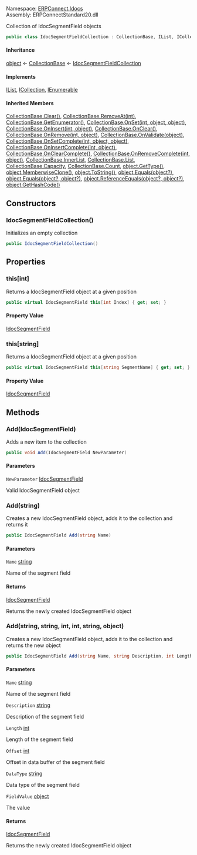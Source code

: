 
Namespace: [ERPConnect.Idocs](index.md)  
Assembly: ERPConnectStandard20.dll  

Collection of IdocSegmentField objects

```csharp
public class IdocSegmentFieldCollection : CollectionBase, IList, ICollection, IEnumerable
```

#### Inheritance

[object](https://learn.microsoft.com/dotnet/api/system.object) ← 
[CollectionBase](https://learn.microsoft.com/dotnet/api/system.collections.collectionbase) ← 
[IdocSegmentFieldCollection](ERPConnect.Idocs.IdocSegmentFieldCollection.md)

#### Implements

[IList](https://learn.microsoft.com/dotnet/api/system.collections.ilist), 
[ICollection](https://learn.microsoft.com/dotnet/api/system.collections.icollection), 
[IEnumerable](https://learn.microsoft.com/dotnet/api/system.collections.ienumerable)

#### Inherited Members

[CollectionBase.Clear\(\)](https://learn.microsoft.com/dotnet/api/system.collections.collectionbase.clear), 
[CollectionBase.RemoveAt\(int\)](https://learn.microsoft.com/dotnet/api/system.collections.collectionbase.removeat), 
[CollectionBase.GetEnumerator\(\)](https://learn.microsoft.com/dotnet/api/system.collections.collectionbase.getenumerator), 
[CollectionBase.OnSet\(int, object, object\)](https://learn.microsoft.com/dotnet/api/system.collections.collectionbase.onset), 
[CollectionBase.OnInsert\(int, object\)](https://learn.microsoft.com/dotnet/api/system.collections.collectionbase.oninsert), 
[CollectionBase.OnClear\(\)](https://learn.microsoft.com/dotnet/api/system.collections.collectionbase.onclear), 
[CollectionBase.OnRemove\(int, object\)](https://learn.microsoft.com/dotnet/api/system.collections.collectionbase.onremove), 
[CollectionBase.OnValidate\(object\)](https://learn.microsoft.com/dotnet/api/system.collections.collectionbase.onvalidate), 
[CollectionBase.OnSetComplete\(int, object, object\)](https://learn.microsoft.com/dotnet/api/system.collections.collectionbase.onsetcomplete), 
[CollectionBase.OnInsertComplete\(int, object\)](https://learn.microsoft.com/dotnet/api/system.collections.collectionbase.oninsertcomplete), 
[CollectionBase.OnClearComplete\(\)](https://learn.microsoft.com/dotnet/api/system.collections.collectionbase.onclearcomplete), 
[CollectionBase.OnRemoveComplete\(int, object\)](https://learn.microsoft.com/dotnet/api/system.collections.collectionbase.onremovecomplete), 
[CollectionBase.InnerList](https://learn.microsoft.com/dotnet/api/system.collections.collectionbase.innerlist), 
[CollectionBase.List](https://learn.microsoft.com/dotnet/api/system.collections.collectionbase.list), 
[CollectionBase.Capacity](https://learn.microsoft.com/dotnet/api/system.collections.collectionbase.capacity), 
[CollectionBase.Count](https://learn.microsoft.com/dotnet/api/system.collections.collectionbase.count), 
[object.GetType\(\)](https://learn.microsoft.com/dotnet/api/system.object.gettype), 
[object.MemberwiseClone\(\)](https://learn.microsoft.com/dotnet/api/system.object.memberwiseclone), 
[object.ToString\(\)](https://learn.microsoft.com/dotnet/api/system.object.tostring), 
[object.Equals\(object?\)](https://learn.microsoft.com/dotnet/api/system.object.equals\#system\-object\-equals\(system\-object\)), 
[object.Equals\(object?, object?\)](https://learn.microsoft.com/dotnet/api/system.object.equals\#system\-object\-equals\(system\-object\-system\-object\)), 
[object.ReferenceEquals\(object?, object?\)](https://learn.microsoft.com/dotnet/api/system.object.referenceequals), 
[object.GetHashCode\(\)](https://learn.microsoft.com/dotnet/api/system.object.gethashcode)

## Constructors

### <a id="ERPConnect_Idocs_IdocSegmentFieldCollection__ctor"></a> IdocSegmentFieldCollection\(\)

Initializes an empty collection

```csharp
public IdocSegmentFieldCollection()
```

## Properties

### <a id="ERPConnect_Idocs_IdocSegmentFieldCollection_Item_System_Int32_"></a> this\[int\]

Returns a IdocSegmentField object at a given position

```csharp
public virtual IdocSegmentField this[int Index] { get; set; }
```

#### Property Value

 [IdocSegmentField](ERPConnect.Idocs.IdocSegmentField.md)

### <a id="ERPConnect_Idocs_IdocSegmentFieldCollection_Item_System_String_"></a> this\[string\]

Returns a IdocSegmentField object at a given position

```csharp
public virtual IdocSegmentField this[string SegmentName] { get; set; }
```

#### Property Value

 [IdocSegmentField](ERPConnect.Idocs.IdocSegmentField.md)

## Methods

### <a id="ERPConnect_Idocs_IdocSegmentFieldCollection_Add_ERPConnect_Idocs_IdocSegmentField_"></a> Add\(IdocSegmentField\)

Adds a new item to the collection

```csharp
public void Add(IdocSegmentField NewParameter)
```

#### Parameters

`NewParameter` [IdocSegmentField](ERPConnect.Idocs.IdocSegmentField.md)

Valid IdocSegmentField object

### <a id="ERPConnect_Idocs_IdocSegmentFieldCollection_Add_System_String_"></a> Add\(string\)

Creates a new IdocSegmentField object, adds it to the collection and returns it

```csharp
public IdocSegmentField Add(string Name)
```

#### Parameters

`Name` [string](https://learn.microsoft.com/dotnet/api/system.string)

Name of the segment field

#### Returns

 [IdocSegmentField](ERPConnect.Idocs.IdocSegmentField.md)

Returns the newly created IdocSegmentField object

### <a id="ERPConnect_Idocs_IdocSegmentFieldCollection_Add_System_String_System_String_System_Int32_System_Int32_System_String_System_Object_"></a> Add\(string, string, int, int, string, object\)

Creates a new IdocSegmentField object, adds it to the collection and returns the new object

```csharp
public IdocSegmentField Add(string Name, string Description, int Length, int Offset, string DataType, object FieldValue)
```

#### Parameters

`Name` [string](https://learn.microsoft.com/dotnet/api/system.string)

Name of the segment field

`Description` [string](https://learn.microsoft.com/dotnet/api/system.string)

Description of the segment field

`Length` [int](https://learn.microsoft.com/dotnet/api/system.int32)

Length of the segment field

`Offset` [int](https://learn.microsoft.com/dotnet/api/system.int32)

Offset in data buffer of the segment field

`DataType` [string](https://learn.microsoft.com/dotnet/api/system.string)

Data type of the segment field

`FieldValue` [object](https://learn.microsoft.com/dotnet/api/system.object)

The value

#### Returns

 [IdocSegmentField](ERPConnect.Idocs.IdocSegmentField.md)

Returns the newly created IdocSegmentField object

